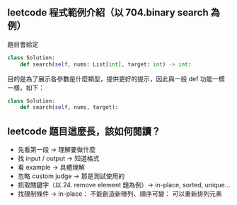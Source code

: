 ## leetcode 程式範例介紹（以 704.binary search 為例）
題目會給定
``` python
class Solution:
    def search(self, nums: List[int], target: int) -> int:
```
目的是為了展示各參數是什麼類型，提供更好的提示，因此與一般 def 功能一模一樣，如下：
``` python
class Solution:
    def search(self, nums, target):
```
## leetcode 題目這麼長，該如何閱讀？
* 先看第一段 → 理解要做什麼
* 找 input / output →  知道格式
* 看 example → 具體理解
* 忽略 custom judge → 那是測試使用的
* 抓取關鍵字（以 24. remove element 題為例）→ in-place, sorted, unique...
* 找限制條件 → in-place： 不能創造新陣列、順序可變： 可以重新排列元素
